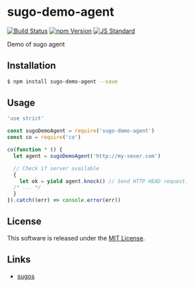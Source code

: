 sugo-demo-agent
==========

<!---
This file is generated by ape-tmpl. Do not update manually.
--->

<!-- Badge Start -->
<a name="badges"></a>

[![Build Status][bd_travis_com_shield_url]][bd_travis_com_url]
[![npm Version][bd_npm_shield_url]][bd_npm_url]
[![JS Standard][bd_standard_shield_url]][bd_standard_url]

[bd_repo_url]: https://github.com/realglobe-Inc/sugo-demo-agent
[bd_travis_url]: http://travis-ci.org/realglobe-Inc/sugo-demo-agent
[bd_travis_shield_url]: http://img.shields.io/travis/realglobe-Inc/sugo-demo-agent.svg?style=flat
[bd_travis_com_url]: http://travis-ci.com/realglobe-Inc/sugo-demo-agent
[bd_travis_com_shield_url]: https://api.travis-ci.com/realglobe-Inc/sugo-demo-agent.svg?token=aeFzCpBZebyaRijpCFmm
[bd_license_url]: https://github.com/realglobe-Inc/sugo-demo-agent/blob/master/LICENSE
[bd_codeclimate_url]: http://codeclimate.com/github/realglobe-Inc/sugo-demo-agent
[bd_codeclimate_shield_url]: http://img.shields.io/codeclimate/github/realglobe-Inc/sugo-demo-agent.svg?style=flat
[bd_codeclimate_coverage_shield_url]: http://img.shields.io/codeclimate/coverage/github/realglobe-Inc/sugo-demo-agent.svg?style=flat
[bd_gemnasium_url]: https://gemnasium.com/realglobe-Inc/sugo-demo-agent
[bd_gemnasium_shield_url]: https://gemnasium.com/realglobe-Inc/sugo-demo-agent.svg
[bd_npm_url]: http://www.npmjs.org/package/sugo-demo-agent
[bd_npm_shield_url]: http://img.shields.io/npm/v/sugo-demo-agent.svg?style=flat
[bd_standard_url]: http://standardjs.com/
[bd_standard_shield_url]: https://img.shields.io/badge/code%20style-standard-brightgreen.svg

<!-- Badge End -->


<!-- Description Start -->
<a name="description"></a>

Demo of sugo agent

<!-- Description End -->


<!-- Overview Start -->
<a name="overview"></a>



<!-- Overview End -->


<!-- Sections Start -->
<a name="sections"></a>

<!-- Section from "doc/guides/01.Installation.md.hbs" Start -->

<a name="section-doc-guides-01-installation-md"></a>
Installation
-----

```bash
$ npm install sugo-demo-agent --save
```


<!-- Section from "doc/guides/01.Installation.md.hbs" End -->

<!-- Section from "doc/guides/02.Usage.md.hbs" Start -->

<a name="section-doc-guides-02-usage-md"></a>
Usage
---------

```javascript
'use strict'

const sugoDemoAgent = require('sugo-demo-agent')
const co = require('co')

co(function * () {
  let agent = sugoDemoAgent('http://my-sever.com')

  // Check if server available
  {
    let ok = yield agent.knock() // Send HTTP HEAD request.
  /* ... */
  }
}).catch((err) => console.error(err))

```


<!-- Section from "doc/guides/02.Usage.md.hbs" End -->


<!-- Sections Start -->


<!-- LICENSE Start -->
<a name="license"></a>

License
-------
This software is released under the [MIT License](https://github.com/realglobe-Inc/sugo-demo-agent/blob/master/LICENSE).

<!-- LICENSE End -->


<!-- Links Start -->
<a name="links"></a>

Links
------

+ [sugos](https://github.com/realglobe-Inc/sugos)

<!-- Links End -->
